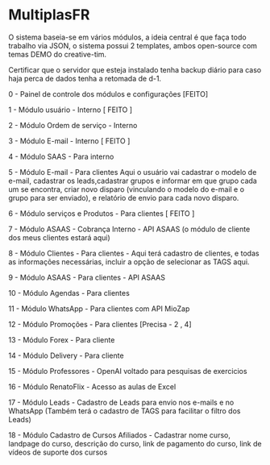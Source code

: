 # MultiplasFR
O sistema baseia-se em vários módulos, a ideia central é que faça todo trabalho via JSON, o sistema possui 2 templates, ambos open-source com temas DEMO do creative-tim.

Certificar que o servidor que esteja instalado tenha backup diário para caso haja perca de dados tenha a retomada de d-1.

0 - Painel de controle dos módulos e configurações [FEITO]

1 - Módulo usuário - Interno [ FEITO ]

2 - Módulo Ordem de serviço - Interno

3 - Módulo E-mail - Interno [ FEITO ]

4 - Módulo SAAS - Para interno 

5 - Módulo E-mail - Para clientes
Aqui o usuário vai cadastrar o modelo de e-mail, cadastrar os leads,cadastrar grupos e informar em que grupo cada um se encontra, criar novo disparo (vinculando o modelo do e-mail e o grupo para ser enviado), e relatório de envio para cada novo disparo.

6 - Módulo serviços e Produtos - Para clientes [ FEITO ]

7 - Módulo ASAAS - Cobrança Interno - API ASAAS (o módulo de cliente dos meus clientes estará aqui)

8 - Módulo Clientes - Para clientes - Aqui terá cadastro de clientes, e todas as informações necessárias, incluir a opção de selecionar as TAGS aqui.

9 - Módulo ASAAS - Para clientes - API ASAAS

10 - Módulo Agendas - Para clientes 

11 - Módulo WhatsApp - Para clientes com API MioZap

12 - Módulo Promoções - Para clientes [Precisa - 2 , 4]

13 - Módulo Forex - Para cliente

14 - Módulo Delivery - Para cliente

15 - Módulo Professores - OpenAI voltado para pesquisas de exercicios

16 - Módulo RenatoFlix - Acesso as aulas de Excel

17 - Módulo Leads - Cadastro de Leads para envio nos e-mails e no WhatsApp (Também terá o cadastro de TAGS para facilitar o filtro dos Leads)

18 - Módulo Cadastro de Cursos Afiliados - Cadastrar nome curso, landpage do curso, descrição do curso, link de pagamento do curso, link de vídeos de suporte dos cursos 
